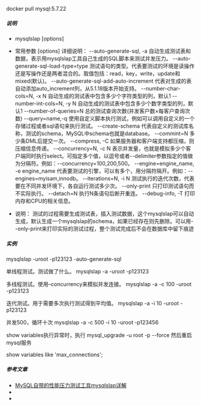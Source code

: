 docker pull mysql:5.7.22



##### 说明
- mysqlslap [options]

- 常用参数 [options] 详细说明：
--auto-generate-sql, -a 自动生成测试表和数据，表示用mysqlslap工具自己生成的SQL脚本来测试并发压力。
--auto-generate-sql-load-type=type 测试语句的类型。代表要测试的环境是读操作还是写操作还是两者混合的。取值包括：read，key，write，update和mixed(默认)。
--auto-generate-sql-add-auto-increment 代表对生成的表自动添加auto_increment列，从5.1.18版本开始支持。
--number-char-cols=N, -x N 自动生成的测试表中包含多少个字符类型的列，默认1
--number-int-cols=N, -y N 自动生成的测试表中包含多少个数字类型的列，默认1
--number-of-queries=N 总的测试查询次数(并发客户数×每客户查询次数)
--query=name,-q 使用自定义脚本执行测试，例如可以调用自定义的一个存储过程或者sql语句来执行测试。
--create-schema 代表自定义的测试库名称，测试的schema，MySQL中schema也就是database。
--commint=N 多少条DML后提交一次。
--compress, -C 如果服务器和客户端支持都压缩，则压缩信息传递。
--concurrency=N, -c N 表示并发量，也就是模拟多少个客户端同时执行select。可指定多个值，以逗号或者--delimiter参数指定的值做为分隔符。例如：--concurrency=100,200,500。
--engine=engine_name, -e engine_name 代表要测试的引擎，可以有多个，用分隔符隔开。例如：--engines=myisam,innodb。
--iterations=N, -i N 测试执行的迭代次数，代表要在不同并发环境下，各自运行测试多少次。
--only-print 只打印测试语句而不实际执行。
--detach=N 执行N条语句后断开重连。
--debug-info, -T 打印内存和CPU的相关信息。

- 说明：
测试的过程需要生成测试表，插入测试数据，这个mysqlslap可以自动生成，默认生成一个mysqlslap的schema，如果已经存在则先删除。可以用--only-print来打印实际的测试过程，整个测试完成后不会在数据库中留下痕迹

##### 实例
mysqlslap -uroot -p123123 -auto-generate-sql


单线程测试。测试做了什么。
mysqlslap -a -uroot -p123123

多线程测试。使用–concurrency来模拟并发连接。
mysqlslap -a -c 100 -uroot -p123123

迭代测试。用于需要多次执行测试得到平均值。
mysqlslap -a -i 10 -uroot -p123123

并发500，循环十次
mysqlslap -a -c 500 -i 10 -uroot -p123456


show variables执行异常时，执行
mysql_upgrade -u root -p --force
然后重启mysql服务


show variables like 'max_connections';


##### 参考文章
- [MySQL自带的性能压力测试工具mysqlslap详解](https://blog.csdn.net/educast/article/details/82848061)
- []()
- []()
